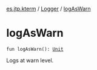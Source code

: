 [es.jtp.kterm](../index.md) / [Logger](index.md) / [logAsWarn](./log-as-warn.md)

# logAsWarn

`fun logAsWarn(): `[`Unit`](https://kotlinlang.org/api/latest/jvm/stdlib/kotlin/-unit/index.html)

Logs at warn level.

